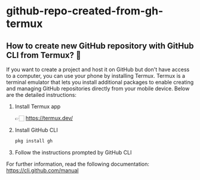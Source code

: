 # github-repo-created-from-gh-termux

## How to create new GitHub repository with GitHub CLI from Termux? 🤔

If you want to create a project and host it on GitHub but don't have access to a computer, you can use your phone by installing Termux. Termux is a terminal emulator that lets you install additional packages to enable creating and managing GitHub repositories directly from your mobile device. Below are the detailed instructions:

1. Install Termux app
   
   👉🏻 https://termux.dev/
3. Install GitHub CLI
   ```bash
   pkg install gh
   ```
5. Follow the instructions prompted by GitHub CLI

For further information, read the following documentation: https://cli.github.com/manual
